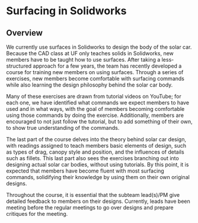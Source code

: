 # Surfacing in Solidworks
## Overview
We currently use surfaces in Solidworks to design the body of the solar car. Because the CAD class at UF only teaches solids in Solidworks, new members have to be taught how to use surfaces. After taking a less-structured approach for a few years, the team has recently developed a course for training new members on using surfaces. Through a series of exercises, new members become comfortable with surfacing commands while also learning the design philosophy behind the solar car body. 

Many of these exercises are drawn from tutorial videos on YouTube; for each one, we have identified what commands we expect members to have used and in what ways, with the goal of members becoming comfortable using those commands by doing the exercise. Additionally, members are encouraged to not just follow the tutorial, but to add something of their own, to show true understanding of the commands.

The last part of the course delves into the theory behind solar car design, with readings assigned to teach members basic elements of design, such as types of drag, canopy style and position, and the influences of details such as fillets. This last part also sees the exercises branching out into designing actual solar car bodies, without using tutorials. By this point, it is expected that members have become fluent with most surfacing commands, solidifying their knowledge by using them on their own original designs.

Throughout the course, it is essential that the subteam lead(s)/PM give detailed feedback to members on their designs. Currently, leads have been meeting before the regular meetings to go over designs and prepare critiques for the meeting.
